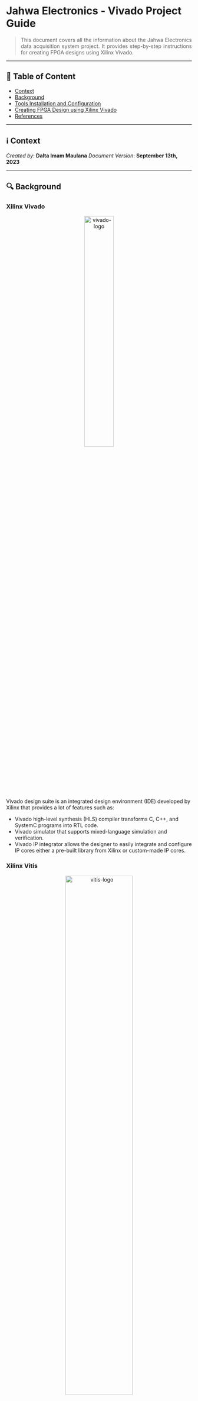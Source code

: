 # Jahwa Electronics - Vivado Project Guide
> <div align="justify"> This document covers all the information about the Jahwa Electronics data acquisition system project. It provides step-by-step instructions for creating FPGA designs using Xilinx Vivado.</div>

--------------------------

## :bookmark_tabs: Table of Content

* [Context](#information_source-context)
* [Background](#mag-background)
* [Tools Installation and Configuration](#tools-installation-and-configuration)
* [Creating FPGA Design using Xilinx Vivado](#creating-fpga-design-using-xilinx-vivado)
* [References](#book-references)

---------------------------

## :information_source: Context

*Created by*: **Dalta Imam Maulana**
*Document Version*: **September 13th, 2023**

------------------

## :mag: Background

### Xilinx Vivado
<p align="center">
    <img src="https://github.com/kaistseed/jahwa-project/blob/c578709a7fe9241e3b1350e436c54a0bcc80bf08/documentation/resources/vivado-logo.png" alt="vivado-logo" width="40%" />
</p>


Vivado design suite is an integrated design environment (IDE) developed by Xilinx that provides a lot of features such as:

* Vivado high-level synthesis (HLS) compiler transforms C, C++, and SystemC programs into RTL code.
* Vivado simulator that supports mixed-language simulation and verification.
* Vivado IP integrator allows the designer to easily integrate and configure IP cores either a pre-built library from Xilinx or custom-made IP cores.



### Xilinx Vitis

<p align="center">
    <img src="https://github.com/kaistseed/jahwa-project/blob/c578709a7fe9241e3b1350e436c54a0bcc80bf08/documentation/resources/vitis-logo.png" alt="vitis-logo" width="60%" />
</p>

Xilinx Vitis is an integrated design environment (IDE) for writing FPGA software. Vitis consists of multiple tools including Xilinx SDK, Vitis High-Level Synthesis (HLS), and SDSoC. The difference between each tool can be explained as follows:

* **Xilinx SDK**: Write application code based on C/C++ to run on a processor in the design that user created in Vivado. The code is usually used to control and configure hardware blocks connected to the processor.
* **Vitis HLS**: Write C/C++ code which then is translated to RTL (Verilog/VHDL) to be used as an IP block in Vivado project. The block generated by Vitis HLS can be loaded in Vivado for manual optimization.
* **Vitis SDSoC**: Write C/C++ code to be built into a block that the tool integrates into a previously created Vivado design. With the SDSoC, the user can accelerate particular data processing functions by building custom hardware blocks without manually designing the hardware block (writing the hardware block using software languages.)



### PYNQ Framework

<p align="center">
    <img src="https://github.com/kaistseed/jahwa-project/blob/c578709a7fe9241e3b1350e436c54a0bcc80bf08/documentation/resources/pynq-logo.png" alt="pynq-logo" width="55%" />
</p>

PYNQ is an open-source Xilinx framework designed for system designers, software developers, and hardware designers to use Xilinx platforms easily. With the support of Python language and libraries, designers can benefit from using programmable logic and microprocessors to build more exciting and robust embedded systems. The PYNQ framework can now be used with Zynq, Zynq UltraScale+, Zynq RFSoC, and Alveo accelerator boards.

-------------

## :gear: Tools Installation and Configuration

### Installing Xilinx IDE
To install Xilinx IDE, including Vivado and Vitis on your computer, first, you need to download the installer from the Xilinx website. You can download the software through the following link: [**Xilinx Download Page**](https://www.xilinx.com/support/download/index.html/content/xilinx/en/downloadNav/vivado-design-tools.html). You can choose either the online or offline installer on the download page. If you select an offline installer, the downloaded software can be used in either Linux or Windows operating systems. 

<p align="center">
    <img src="https://github.com/kaistseed/jahwa-project/blob/c578709a7fe9241e3b1350e436c54a0bcc80bf08/documentation/resources/xilinx-download.png" alt="xilinx-download" width="50%" />
</p>
During installation, you need to choose the **Vivado HL Webpack edition** since it doesn't require any license to use the software. If you are using an online installer, please make sure that you have around 40 GB of free space left on your computer since the installer will download a couple of files with a total size of around 35 GB.

> **Please note that different Xilinx tools versions may result in different outputs and have unexpected errors. So, for this project, it is recommended to use Xilinx 2020.2 release.**



### PYNQ Board Setup

To set up the PYNQ board, you need to prepare the following items:

* PYNQ Z1 board
* Computer with browser
* Ethernet cable
* Micro USB cable
* Micro SD with a minimum of 8 GB capacity

After preparing those items, the first thing to do is to download the correct PYNQ image file for the board from the following link [**PYNQ Board File Download Page**](http://www.pynq.io/board.html). For this tutorial, you will use the PYNQ Z1 board from Digilent. So, download the PYNQ image for the PYNQ Z1 board.

<p align="center">
    <img src="https://github.com/kaistseed/jahwa-project/blob/c578709a7fe9241e3b1350e436c54a0bcc80bf08/documentation/resources/pynq-board-file.png" alt="pynq-board-file" width="50%" />
</p>


After downloading the PYNQ Image, flash the image into the SD card using an OS flasher tool such as **Balena Etcher**. You can download Balena Etcher software from the following link: [**Etcher Download Page**](https://www.balena.io/etcher/). After flashing the PYNQ image to an SD card, you can now try to connect the board to your computer by following the steps below:

<p align="center">
    <img src="https://github.com/kaistseed/jahwa-project/blob/c578709a7fe9241e3b1350e436c54a0bcc80bf08/documentation/resources/pynq-setup.jpg" alt="pynq-setup" width="50%" />
</p>


1.	Set the JP4 jumper to SD position by placing the jumper over the top two pins as in the figure above.
2.	If you use a micro USB cable to supply power to the board, place the JP5 jumper in a USB position. You can also power the board with a 12 V external power supply by configuring the JP5 jumper to REG position.
3.	Insert the microSD card with the PYNQ image into the micro SD card slot at the bottom of the board.
4.	Connect the micro USB cable to the board and computer.
5.	Connect the board to the network by using an ethernet cable. The connection can be done directly to the computer or via a network router.
6.	Turn on the board and check whether the board is operating correctly by looking at the LED indicator on the board. After turning on the board, the RED LD13 LED will turn on immediately, indicating that the board has power. Shortly after, Yellow LD12 LED will also turn on to show that the board works correctly. After a minute, two BLUE LD4 & LD5 LEDs will start flashing to indicate that the system is now booted and ready to use.
7.	To access the PYNQ board via a direct connection, you must set the IP address of your computer to a static IP address in the range of 192.168.2.00 to 192.168.2.255 (except for 192.168.2.99 since it is used by the board).
8.	After setting the IP address, open the browser and enter **192.168.2.99** in the address bar.
9.	If the board is configured correctly, you will see a login screen with a password field. The username for the board is **xilinx**, and the password is also **xilinx**.

For more detailed information about how the board and how to set it up, you can access the documentation at this link: [**PYNQ Z1 Setup Page**](https://pynq.readthedocs.io/en/latest/getting_started/pynq_z1_setup.html).




--------------------------------



## :computer: Creating FPGA Design using Xilinx Vivado


The following section will guide you on creating an FPGA design capable of sending data to peripheral devices using SPI and I2C protocol and precise trigger signals for external devices. In this design, Microblaze soft processor will be used along with the ARM core to achieve the timing requirements of the project.

### Create New Vivado Project

First, open up the Vivado application and create a new project.

1.	Click next on Create a New Project.
2.	Enter the name of your project, for example, **pynq_jahwa_daq**.
3.	Select RTL project and click next.
4.	You can add Verilog sources in the add source window if you already have Verilog sources. Otherwise, skip the process and click next.
5.	Add board constraint file by choosing **pynq_z1.xdc** file and make sure to check copy constraints files into project option. The board constraint can be downloaded from the following link: [**PYNQ-Z1 Constraint File**](https://reference.digilentinc.com/_media/reference/programmable-logic/pynq-z1/pynq-z1_c.zip).
6.	In the board selection section, choose PYNQ-Z1 board if it is available. Otherwise, you should download the PYNQ-Z1 board file and copy the board files folder to `<Xilinx installation directory>\Vivado\<version>\data\xhub\boards\XilinxBoardStore\boards\Xilinx\`. (Note: for older Vivado versions, you need to copy the board files to `<Xilinx installation directory>\Vivado\<version>\data\boards`). You can download the board file from the following link: [**PYNQ-Z1 Board Files**](https://github.com/cathalmccabe/pynq-z1_board_files/raw/master/pynq-z1.zip).

<p align="center">
    <img src="https://github.com/kaistseed/jahwa-project/blob/c578709a7fe9241e3b1350e436c54a0bcc80bf08/documentation/resources/pynq-board.png" alt="pynq-board" width="65%" />
</p>


### Add Custom IP to Vivado IP Repository
First, download the custom IP blocks from the [**PYNQ GitHub repository**](https://github.com/Xilinx/PYNQ). You can do this by cloning the repository to your PC or downloading the repository as a zip file. After that, open the IP catalog and add the IP blocks from the PYNQ GitHub repository. The PYNQ IP blocks can be found in **boards/ip** directory inside the PYNQ folder that have been downloaded in the previous step. Note that you should add the entire IP folder instead of individual IP blocks inside the IP folder.

<p align="center">
    <img src="https://github.com/kaistseed/jahwa-project/blob/c578709a7fe9241e3b1350e436c54a0bcc80bf08/documentation/resources/ip-repo.png" alt="ip-repo" width="100%" />
</p>


### Create FPGA Design using Block Design Editor

Typically, when crafting FPGA designs, designers usually have to write code using hardware description languages (Verilog/VHDL), a complex and time-consuming task. However, Vivado offers a simpler method through a block diagram approach. This method allows designers to seamlessly combine various IP blocks by visually linking them. Vivado will then automatically create HDL wrapper codes for synthesis, resulting in a bitstream file configuring the FPGA fabric on the selected FPGA board.

For creating the block design for this project, you can use the provided [**tcl script**](#vivado-tcl-script) in the appendix section to automate the block design creation process or do it manually. If you want to use the tcl script, copy the entire code to the tcl console in Vivado, as shown in the figure below.

<p align="center">
    <img src="https://github.com/kaistseed/jahwa-project/blob/c578709a7fe9241e3b1350e436c54a0bcc80bf08/documentation/resources/tcl-console.png" alt="tcl-console" width="75%" />
</p>
If you prefer to create the block design manually, you need to create a new one by selecting the **Create Block Design** option in the flow navigator. After that, you must create a design, as shown in the figure below.

<p align="center">
    <img src="https://github.com/kaistseed/jahwa-project/blob/c578709a7fe9241e3b1350e436c54a0bcc80bf08/documentation/resources/block-design.png" alt="block-design" width="100%" />
</p>

A detailed explanation of each IP block can be found in the following section.

- #### ZYNQ Processing System

  A processing system is an IP block that connects the processing system (ARM core) and programmable logic (FPGA fabric). This IP block allows you to connect any IP core, either Xilinx IP or custom IP, to the ARM processor. The advantage of connecting the IP blocks to the ARM processor is that the user can easily control the IP operation by writing application software in standard programming languages such as C/C++ or Python instead of hardware description language (Verilog/VHDL). To add processing system IP to the design, you can follow the steps below:

  1. Assuming you already open the block diagram window, you can add the IP core to the design, by clicking **Add IP** button or by using **(Ctrl + I)** keyboard shortcut.

  2. Add **ZYNQ Processing System IP** by entering the zynq keyword on the search bar.

  3. After you add the ZYNQ IP core, you will see a green option window with the **Run Block Automation** text. This block automation option will help you connect the design's IP core. But sometimes, the connection created by this automation process is not correct. So, recheck the connection after performing a block automation operation.

     <p align="center">
         <img src="https://github.com/kaistseed/jahwa-project/blob/c578709a7fe9241e3b1350e436c54a0bcc80bf08/documentation/resources/block-automation.png" alt="block-automation" width="80%" />
     </p>

  4. After running block automation, new wires and external interfaces, such as **DDR** and **FIXED_IO,** will appear in the design corresponding to the board output pins.

     <p align="center">
         <img src="https://github.com/kaistseed/jahwa-project/blob/c578709a7fe9241e3b1350e436c54a0bcc80bf08/documentation/resources/zynq-bd.png" alt="zynq-bd" width="75%" />
     </p>

  5. The next step is customizing the `ZYNQ Processing System` core to meet the design requirement. For this project, you need to enable **external memory I/O (EMIO)** port. This port will send reset signals to the MicroBlaze soft processor. In addition, **interrupt** ports also need to be enabled so that the ARM processor can receive interrupt signals from the MicroBlaze soft processor. The configuration details can be seen in the figure below.

     <p align="center">
         <img src="https://github.com/kaistseed/jahwa-project/blob/c578709a7fe9241e3b1350e436c54a0bcc80bf08/documentation/resources/zynq-config.png" alt="zynq-bd" width="100%" />
     </p>

  

- #### AXI GPIO

  AXI GPIO is a Xilinx IP block that provides an interface between the general-purpose input/output port (GPIO) and the AXI bus. This IP is needed because ARM processors can only communicate with other IP blocks using the AXI protocol. The AXI GPIO IP will translate the signal coded in the AXI protocol to the standard I/O protocol. In this project, you need to add 5 AXI GPIO blocks to control external ADC, external DAC, and onboard LED. The configuration details for the IP can be seen in the table below.

  | Component Name | I/O Width | Dual Channel | I/O Direction | Port Name                    | Details                                                      |
  | -------------- | --------- | ------------ | ------------- | ---------------------------- | ------------------------------------------------------------ |
  | axi_gpio_0     | 4         | No           | Output        | PYNQ_MB_DEBUG                | Control onboard LEDs                                         |
  | axi_gpio_1     | 1         | No           | Output        | PYNQ_CNV                     | Control ADC power                                            |
  | axi_gpio_2     | 1         | No           | Output        | PYNQ_SDN1                    | Control LDO 1 power                                          |
  | axi_gpio_3     | 1         | No           | Output        | PYNQ_SDN2                    | Control LDO 2 power                                          |
  | axi_gpio_4     | 1         | No           | Output        | PYNQ_SDN3                    | Control LDO 3 power                                          |
  | axi_gpio_5     | 1         | Yes          | Output        | GPIO1: REL1<br />GPIO2: REL2 | Control relay for switching between <br />static and active measurement |
  
  To configure the IP, double click the IP and choose the IP configuration tab. In the IP configuration section, you must check the **All Outputs** option and set the GPIO width accordingly.
  
  <p align="center">
      <img src="https://github.com/kaistseed/jahwa-project/blob/c578709a7fe9241e3b1350e436c54a0bcc80bf08/documentation/resources/axi-gpio-config.png" alt="axi-gpio-config" width="60%" />
  </p>
  
  After configuring every AXI GPIO IP, you need to connect the output of the IP with a port. You can create a port by **right click** on the block diagram window and selecting **create interface port**. A new window will appear, and you can search for GPIO.
  
  <p align="center">
      <img src="https://github.com/kaistseed/jahwa-project/blob/c578709a7fe9241e3b1350e436c54a0bcc80bf08/documentation/resources/gpio-port.png" alt="gpio-port" width="35%" />
  </p>
  
  
- #### AXI Quad SPI

  The AXI Quad SPI IP block connects the AXI Interface to external SPI devices. This IP block support standard, dual, or quad SPI protocol instruction set. For this project, the AXI Quad SPI block is used to configure the output voltage of the LDO, configure the external ADC, and get the output value of the external ADC. The configuration details for the SPI IP block can be seen in the figure below. 
  
  <p align="center">
      <img src="https://github.com/kaistseed/jahwa-project/blob/c578709a7fe9241e3b1350e436c54a0bcc80bf08/documentation/resources/spi-config.png" alt="spi-config" width="75%" />
  </p>
In the figure above, the transaction width is set to a 16-bit packet since both ADC and LDO communicate to the SPI master by sending data in 16-bit chunks. As for the SPI transaction speed, it is set to 25 MHz by configuring the frequency ratio to 4 since the main system clock is set to 100 MHz. After adding the SPI IP block, connect the SPI block output to the interface port in the block diagram.



- #### AXI IIC

  The AXI IIC IP block connects the AXI interface and external devices using a low-speed, two-wire IIC interface. In this project, an IIC interface is needed so that the FPGA can communicate with the Meissner sensor. The configuration detail of the AXI IIC can be seen in the figure below.

  <p align="center">
      <img src="https://github.com/kaistseed/jahwa-project/blob/c578709a7fe9241e3b1350e436c54a0bcc80bf08/documentation/resources/iic-config.png" alt="iic-config" width="75%" />
  </p>
  In the configuration above, the IIC clock speed is set to the maximum clock speed at 1 MHz. In addition, the Meissner sensor uses a low state as an active data signal. So, the active state of the SDA is set to 0. After adding the IIC IP block, connect the IIC block output to the interface port in the block diagram.



- #### AXI Clock Divider

  AXI clock divider is a custom AXI IP block used to generate a triggering signal for the laser trigger. The frequency can be any frequency that is multiple of the main clock signal, and the trigger signal frequency can be changed during runtime by writing the division ratio to the register inside the IP block. The steps to create the AXI clock divider are described below:

  1. Go to **Tools** menu and click **Create and Package New IP**.
  
  2. Select **Create AXI4 Peripheral**.
  
  3. Give a name to the IP core and set the directory for storing the IP core-related files.
  
  4. In the next window, it will show a default module that has a single AXI4-LITE Slave Interface. You can add another AXI interface to the IP core. But, for this specific project, a **single AXI4-LITE Slave Interface** with a **data width of 32 bits** and **8 registers** is enough.
  
     <p align="center">
         <img src="https://github.com/kaistseed/jahwa-project/blob/c578709a7fe9241e3b1350e436c54a0bcc80bf08/documentation/resources/axi-clkdiv-port.png" alt="axi-clkdiv-port" width="60%" />
     </p>
  
  5. At the next window, you will edit the IP core immediately. So, select **Edit IP** option and it will take you to the IP editor window.
  
  6. At the editor window, navigate to the source menu and double-click on the inner file (the one with `S00_AXI_inst`). This Verilog file contains all of the AXI-LITE timing and state machine template. So, you only need to add your logic to interact with this AXI interface.
  
     <p align="center">
         <img src="https://github.com/kaistseed/jahwa-project/blob/c578709a7fe9241e3b1350e436c54a0bcc80bf08/documentation/resources/axi-clkdiv-window.png" alt="axi-clkdiv-window" width="100%" />
     </p>
  
  7. This custom IP block will take the **input clock signal** and generate the **output trigger signal** based on the **division ratio** and the **number of trigger signal** parameters that are written to the AXI slave register by the user. The frequency of the **output trigger signal** is obtained by dividing the **input clock signal** frequency by the **division ratio**. Please note that this IP block only supports a division ratio that is an even number. The **number of trigger signal** parameter determines how many pulses that are generated by the clock divider. The overall clock divider block scheme is described in the simulation waveform below.
  
     <p align="center">
         <img src="https://github.com/kaistseed/jahwa-project/blob/c578709a7fe9241e3b1350e436c54a0bcc80bf08/documentation/resources/axi-clkdiv-sim.png" alt="axi-clkdiv-sim" width="100%" />
     </p>	
  
     In the waveform above, four pulses of output trigger signal are generated when the **division ratio** is set to 2 and the **number of trigger signal** parameter is set to **4**. Meanwhile, when the user sets the **division ratio** to **4**, and the number of trigger signal parameter is set to **10**, 10 pulses of 25 MHz signal are produced.
  
  8. The verilog code for the clock divider is provided below.
  
     ```verilog
     module clock_divider
         //////////////////////////////////////////////////////////////////////
         //              Module Parameters and Ports Declaration             //
         //////////////////////////////////////////////////////////////////////
         (
             // Global control signals
             input wire I_CLK,
             input wire I_RSTn,
     
             // Input data
             input wire I_START,
             input wire [31:0] I_DIV_FACTOR,
             input wire [31:0] I_ACTIVE_COUNT,
             
             // Output clock
             output wire O_CLK_DIV,
             output wire [31:0] O_ACTIVE_COUNT
         );
     
         //////////////////////////////////////////////////////////////////////
         //                    Internal Register Declaration                 //
         //////////////////////////////////////////////////////////////////////
         reg r_clk_div;
         reg r_clk_div_out;
         reg [31:0] r_div_count;
         reg [31:0] r_active_count;
     
         //////////////////////////////////////////////////////////////////////
         //                            Main Logic                            //
         //////////////////////////////////////////////////////////////////////
         // Counter logic
         always @(posedge I_CLK or negedge I_RSTn or negedge I_START)
         begin
             if (!I_RSTn || !I_START)
             begin
                 r_div_count <= 0;
             end
             else
             begin
                 if (I_START)
                 begin
                     if (r_div_count < I_DIV_FACTOR-1)
                     begin
                         r_div_count <= r_div_count + 1;
                     end
                     else
                     begin
                         r_div_count <= 0;
                     end
                 end
                 else
                 begin
                     r_div_count <= r_div_count;
                 end
             end
         end
     
         // Clock divider logic
         always @(posedge I_CLK or negedge I_RSTn)
         begin
             if (!I_RSTn)
             begin
                 r_clk_div <= 0;
             end
             else
             begin
                 if (r_div_count <= (I_DIV_FACTOR/2)-1)
                 begin
                     r_clk_div <= 0;
                 end
                 else
                 begin
                     r_clk_div <= 1;
                 end
             end
         end
     
         // Active count logic
         always @(posedge r_clk_div or negedge I_RSTn or negedge I_START)
         begin
             if (!I_RSTn || !I_START)
             begin
                 r_active_count <= 0;
             end
             else
             begin
                 if (I_START)
                 begin
                     if (r_active_count < I_ACTIVE_COUNT+1)
                     begin
                         r_active_count <= r_active_count + 1;
                     end
                     else
                     begin
                         r_active_count <= r_active_count;
                     end
                 end
                 else
                 begin
                     r_active_count <= r_active_count;
                 end
             end
         end
     
         // Generate clock divider output that is active when I_START is high
         always @(posedge I_CLK or negedge I_RSTn)
         begin
             if (!I_RSTn)
             begin
                 r_clk_div_out <= 0;
             end
             else
             begin
                 if (r_active_count < I_ACTIVE_COUNT+1)
                 begin
                     r_clk_div_out <= r_clk_div;
                 end
                 else
                 begin
                     r_clk_div_out <= 0;
                 end
             end
         end
     
         assign O_CLK_DIV = r_clk_div_out & I_START;
         assign O_ACTIVE_COUNT = r_active_count;
     
     endmodule
     ```
  
  9. In order to integrate the **clock_divider** module into AXI IP core, while in the IP editor, create a new source by using **Add Sources** button and create a new Verilog file that contains the **clock_divider** Verilog code above.
  
  10. After that, instantiate the **clock_divider** instance inside the AXI template Verilog file . You can instantiate the **clock_divider** module by copying the code below on the area below the **Add user logic here**. Things to note that in the module instantiation, the **start signal** is connected to **slv_reg0**, **division factor** to **slv_reg1**, and **active count** to **slv_reg2** of the AXI module. So, every change in those register values will be seen by the clock divider module.
  
      ```verilog
      // Add user logic here
      // Declare local wire
      wire w_i_start;
      wire [31:0] w_i_div_factor;
      wire [31:0] w_i_active_count;
      wire [31:0] w_o_active_count;
      
      // Assing value to local wire
      assign w_i_start = slv_reg0[0];
      assign w_i_div_factor = slv_reg1;
      assign w_i_active_count = slv_reg2;
      
      // Instantiate clock divider module
      clock_divider clock_divider_inst
      (
          // Global control signals
          .I_CLK(S_AXI_ACLK), // Input clock signal
          .I_RSTn(S_AXI_ARESETN),
      
          // Input data
          .I_START(w_i_start), // Start signal to generate output trigger signal
          .I_DIV_FACTOR(w_i_div_factor), // Division ratio
          .I_ACTIVE_COUNT(w_i_active_count), // Number of output trigger signal
      
          // Output clock
          .O_CLK_DIV(O_CLK_DIV), // Output trigger signal
          .O_ACTIVE_COUNT(w_o_active_count) // Number of output trigger signal
      );
      // User logic ends
      ```
  
  11. Inside the AXI template Verilog file (the one with **S00_AXI_inst**), you need to add module port for the **O_CLK_DIV** signal. This is needed so that you can map this signal to a specific pin in the PYNQ board. To add the port, add the code below on top of the AXI template Verilog file, below the users to add ports here comment.
  
      ```verilog
      // Users to add ports here
      output wire O_CLK_DIV,
      
      // User ports ends
      // Do not modify the ports beyond this line
      ```
  
  12. You also need to add the **O_CLK_DIV** port in the top Verilog module (the one without **S00_AXI_inst** name). Otherwise, the O_CLK_DIV signal won't be visible when you add this custom IP block in the block diagram. In addition, you need to edit the AXI template Verilog file (the one with **S00_AXI_inst**) module instantiation since you add an additional port in the previous step. To do it, replace the code below instantiation of the AXI bus interface S00_AXI comment with the code below.
  
      ```verilog
      // Instantiation of Axi Bus Interface S00_AXI
      axi_clock_divider_v1_0_S00_AXI # ( 
          .C_S_AXI_DATA_WIDTH(C_S00_AXI_DATA_WIDTH),
          .C_S_AXI_ADDR_WIDTH(C_S00_AXI_ADDR_WIDTH)
      ) axi_clock_divider_v1_0_S00_AXI_inst (
          .S_AXI_ACLK(s00_axi_aclk),
          .S_AXI_ARESETN(s00_axi_aresetn),
          .S_AXI_AWADDR(s00_axi_awaddr),
          .S_AXI_AWPROT(s00_axi_awprot),
          .S_AXI_AWVALID(s00_axi_awvalid),
          .S_AXI_AWREADY(s00_axi_awready),
          .S_AXI_WDATA(s00_axi_wdata),
          .S_AXI_WSTRB(s00_axi_wstrb),
          .S_AXI_WVALID(s00_axi_wvalid),
          .S_AXI_WREADY(s00_axi_wready),
          .S_AXI_BRESP(s00_axi_bresp),
          .S_AXI_BVALID(s00_axi_bvalid),
          .S_AXI_BREADY(s00_axi_bready),
          .S_AXI_ARADDR(s00_axi_araddr),
          .S_AXI_ARPROT(s00_axi_arprot),
          .S_AXI_ARVALID(s00_axi_arvalid),
          .S_AXI_ARREADY(s00_axi_arready),
          .S_AXI_RDATA(s00_axi_rdata),
          .S_AXI_RRESP(s00_axi_rresp),
          .S_AXI_RVALID(s00_axi_rvalid),
          .S_AXI_RREADY(s00_axi_rready),
          // User defined ports
          .O_CLK_DIV(O_CLK_DIV)
      );
      ```
  
  13. The next step is to package the newly created custom AXI IP core that you have made. This can be done by looking at the **Packaging Steps** tab in the IP Editor window. In the **Packaging Steps,** you need to ensure that all of the tabs have green checkmarks. Otherwise, you need to resolve those issues by clicking on the unchecked tab and clicking on the text with blue color and yellow background. For example, in the **Customization Parameters** tab, you need to click **Merge Changes from Customization Parameters Wizard** text to resolve the issue. After that, you can repackage the IP by clicking on **Review and Package** tab and click the **Re-Package IP** button.
  
      <p align="center">
          <img src="https://github.com/kaistseed/jahwa-project/blob/c578709a7fe9241e3b1350e436c54a0bcc80bf08/documentation/resources/ip-repackaging.png" alt="ip-repackaging" width="100%" />
      </p>	
  
  14. If there are no errors in the design, you will be asked if you want to return to your main project. You need to click **OK** to exit IP editor. Upon exit, you need to upgrade the IP block by first clicking the **report IP status** on the block diagram editor. After that, click the **Upgrade Selected** button on the IP status window. Make sure that the clock divider IP checkbox is checked before upgrading the IP.
  
      <p align="center">
          <img src="https://github.com/kaistseed/jahwa-project/blob/c578709a7fe9241e3b1350e436c54a0bcc80bf08/documentation/resources/ip-upgrade.png" alt="ip-upgrade" width="90%" />
      </p>	
  
     15. The last step is to add the IP to the block diagram and connect the output of the clock divider IP to the external port. Since the output port is not a standard interface port. Instead of choosing **create interface port** option in the right-click menu, you need to choose **create port** option. In the create port window, you only need to give the port name and set the direction to **output**.
  
         <p align="center">
             <img src="https://github.com/kaistseed/jahwa-project/blob/c578709a7fe9241e3b1350e436c54a0bcc80bf08/documentation/resources/clkdiv-port.png" alt="clkdiv-port" width="40%" />
         </p>
         
         

- #### MicroBlaze Soft Processor Subsystem

  MicroBlaze IP is a soft processor core from Xilinx based on RISC architecture.  This IP core supports 3-stage pipeline architecture for the optimal area and a 5-stage pipeline for maximum performance. AXI protocol is used as an interface to other IP blocks in the design. In this project, the data acquisition operation (reading data from ADC and Meissner sensor) is timing-critical (low latency and precise timing delay). While the ARM core can control the SPI and IIC IP operation, the data transfer latency and timing delay is not accurate due to the ARM core running a Linux operation system, which is not deterministic by nature. Thus, a barebone MicroBlaze processor is used in this project to control the timing-critical operation of the data acquisition system, such as reading and writing to the external device, and the ARM core will run application code that communicates with the PC client and send instructions to the MicroBlaze processor based on the data received from the client. 

  To add MicroBlaze soft processor to the design, first you need to create a MicroBlaze subsystem which consists of the following IP blocks:

  - MicroBlaze Core
  - AXI BRAM Controller
  - Processor System Reset
  - Local Memory Block (BRAM)
  - AXI Interrupt Controller
  - AXI GPIO for interrupt control
  - AXI Timer (delay timer)
  - Reset Vector (from PYNQ repository)
  - AXI Interconnect (for connecting MicroBlaze and peripheral IP block)

  The design of the MicroBlaze soft processor subsystem can be seen in the figure below. Since the design is complicated, you can automatically create the MicroBlaze subsystem by pasting the [**tcl script**](#microblaze-soft-processor-tcl-script) to the Vivado tcl console.

  <p align="center">
      <img src="https://github.com/kaistseed/jahwa-project/blob/c578709a7fe9241e3b1350e436c54a0bcc80bf08/documentation/resources/mb-softprocessor.png" alt="mb-softprocessor" width="100%" />
  </p>

  One important thing in the MicroBlaze subsystem design above is that there are three AXI Timer instances with the function of each timer are explained below:

  - **AXI Timer 0**: background timer that can be used independently from other timers. This project uses this timer to realize the background timer for **write_interval_us**.
  - **AXI Timer 1**: this timer is configured as two 32-bit counters to generate delay in the Vitis C/C++ program. In this project, the delay function can be used to realize **measure_interval_us** and **delay_from_write_to_measure_us**.
  - **AXI Timer 2**: used as a global counter in Vitis C/C++ program for measuring function or program runtime. This timer is configured as a single 64-bit counter. 



### Edit Memory Address Mapping

After creating the top block design, you need to edit the memory address mapping in the address editor. The memory address mapping will determine the size of BRAM that is used as a shared memory between MicroBlaze and ARM core. In addition, other peripheral IP blocks such as AXI IIC and AXI quad SPI need to have dedicated memory addresses so that both MicroBlaze and ARM core can control the operation of those IPs. The full memory address configuration for this project can be seen in the table below.

| Name                                                         | Interface | Master Base Address | Range |
| ------------------------------------------------------------ | --------- | ------------------- | ----- |
| axi_clock_divider_0/S00_AXI                                  | S00_AXI   | 0x4000_2800         | 1K    |
| axi_gpio_0/S_AXI                                             | S_AXI     | 0x4000_0000         | 1K    |
| axi_gpio_1/S_AXI                                             | S_AXI     | 0x4000_0400         | 1K    |
| axi_gpio_2/S_AXI                                             | S_AXI     | 0x4000_0800         | 1K    |
| axi_gpio_3/S_AXI                                             | S_AXI     | 0x4000_0C00         | 1K    |
| axi_gpio_4/S_AXI                                             | S_AXI     | 0x4000_1000         | 1K    |
| axi_gpio_5/S_AXI                                             | S_AXI     | 0x4000_2C00         | 1K    |
| axi_iic_0/S_AXI                                              | S_AXI     | 0x4080_0000         | 64K   |
| axi_quad_spi_0/AXI_LITE                                      | AXI_LITE  | 0x4081_0000         | 64K   |
| mb_softprocessor_0/axi_gpio_0/S_AXI                          | S_AXI     | 0x4000_2400         | 1K    |
| mb_softprocessor_0/axi_intc_0/S_AXI                          | s_axi     | 0x4000_1400         | 1K    |
| mb_softprocessor_0/axi_timer_0/S_AXI                         | S_AXI     | 0x4000_1800         | 1K    |
| mb_softprocessor_0/axi_timer_1/S_AXI                         | S_AXI     | 0x4000_1C00         | 1K    |
| mb_softprocessor_0/axi_timer_2/S_AXI                         | S_AXI     | 0x4000_2000         | 1K    |
| mb_softprocessor_0/microblaze_local_memory_0/ilmb_bram_ctrl_0/SLMB | SLMB      | 0x0000_0000         | 512K  |
| mb_softprocessor_0/microblaze_local_memory_0/ilmb_bram_ctrl_0/SLMB1 | SLMB1     | 0x0000_0000         | 512K  |
| axi_intc_0/S_AXI                                             | s_axi     | 0x4180_0000         | 64K   |
| mb_softprocessor_0/axi_bram_ctrl_0/S_AXI                     | S_AXI     | 0x4000_0000         | 512K  |

The detail of the address spaces that are used by ARM and MicroBlaze Processor can be found in the figure below.

<p align="center">
    <img src="https://github.com/kaistseed/jahwa-project/blob/c578709a7fe9241e3b1350e436c54a0bcc80bf08/documentation/resources/address-editor.png" alt="address-editor" width="100%" />
</p>


### Synthesizing Design and Edit Board Pin Mapping

After you have created the top design and edited the memory address mapping, the next step is to synthesize the design and edit the board pin mapping before you can generate the bitstream for the FPGA. In order to synthesize the design, you can follow the steps below:

1. Validate the block design by clicking the **validate design** button at the top of the diagram window (a square with a checkmark symbol). This process will perform a sanity check of your system and flag any potential problems in the design, such as unconnected wires, incompatible pins, etc. For this project, if you get a warning related to the clock and reset signal, you can ignore it. But, if there are any other warnings or errors after design validation, you need to fix the problem in the design.

   <p align="center">
       <img src="https://github.com/kaistseed/jahwa-project/blob/c578709a7fe9241e3b1350e436c54a0bcc80bf08/documentation/resources/validate-design.png" alt="validate-design" width="100%" />
   </p>

2. After validating the design, under the `Sources` menu, right-click on the block diagram file (file with .bd extension), and click  **Create HDL Wrapper** option. For the sake of simplicity, let Vivado manage and automatically update the design. The **Create HDL Wrapper** process will create a high-level Verilog file representing your block diagram.

   <p align="center">
       <img src="https://github.com/kaistseed/jahwa-project/blob/c578709a7fe9241e3b1350e436c54a0bcc80bf08/documentation/resources/hdl-wrapper.png" alt="hdl-wrapper" width="100%" />
   </p>

3. If there are no errors, you can start synthesizing the design by clicking the **run synthesis** option under the synthesis menu in the flow navigator. After clicking the **run synthesis** button, a new window will appear in which you can choose how many jobs (CPU cores) you would use for the synthesis process. The synthesis process may take a couple of minutes, depending on the number of jobs you use and the design complexity. Errors may appear during this process. So, pay attention and fix it by checking the error message in the tcl console or log windows at the bottom of Vivado.

4. After the synthesis process is complete, you need to change the board pin mapping. This step is necessary so that the interface port such as SPI and IIC ports are mapped to the correct pin in the PYNQ board. The pin mapping can be changed by clicking **open synthesis design** in the flow navigator and after the design opens, click **window** and then **I/O ports** option from the toolbar.

   <p align="center">
       <img src="https://github.com/kaistseed/jahwa-project/blob/c578709a7fe9241e3b1350e436c54a0bcc80bf08/documentation/resources/pin-mapping.png" alt="pin-mapping" width="100%" />
   </p>

   In the I/O ports menu, you need to change board pin mapping as follows:

   |       Port Name        | Package Pin Name |  I/O Std  |
   | :--------------------: | :--------------: | :-------: |
   |     PYNQ_CNV_tri_o     |       V17        | LVCMOS33* |
   | PYNQ_MB_DEBUG_tri_o[3] |       M14        | LVCMOS33* |
   | PYNQ_MB_DEBUG_tri_o[2] |       N16        | LVCMOS33* |
   | PYNQ_MB_DEBUG_tri_o[1] |       P14        | LVCMOS33* |
   | PYNQ_MB_DEBUG_tri_o[0] |       R14        | LVCMOS33* |
   |       IIC_scl_io       |       P16        | LVCMOS33* |
   |       IIC_sda_io       |       P15        | LVCMOS33* |
   |    PYNQ_SDN1_tri_o     |       U17        | LVCMOS33* |
   |    PYNQ_SDN2_tri_o     |       R16        | LVCMOS33* |
   |    PYNQ_SDN3_tri_o     |       T15        | LVCMOS33* |
   |      SPI_ss_io[1]      |       T16        | LVCMOS33* |
   |      SPI_ss_io[0]      |       V18        | LVCMOS33* |
   |       SPI_io0_io       |       R17        | LVCMOS33* |
   |       SPI_io1_io       |       P18        | LVCMOS33* |
   |       SPI_sck_io       |       N17        | LVCMOS33* |
   |          TRIG          |       V15        | LVCMOS33* |
   |       REL1_tri_o       |       V13        | LVCMOS33* |
   |       REL2_tri_o       |       U13        | LVCMOS33* |
   
   After changing the pin mapping, save the constraint, and resynthesize the design.



### Generating Bitstream and Exporting Hardware Design

After finish configuring the pin mapping, you can start generating bitstream for configuring the FPGA board by following the steps below:

1. You can generate the bitstream for the FPGA board by clicking **Generate Bitstream** option under the **Program and Debug** menu in Flow navigator. Choosing **Generate Bitstream** option will start the whole build process from the module synthesizing process up to generating the output bitstream product. This process may take a couple of minutes, depending on your computer and design complexity. Errors may appear during this process. So, pay attention to it and try to fix the error if there is an error in your design.

2. When the build is complete, you need to export the bitstream file by choosing **Export Bitstream File** option under the **Export** option under **File** menu. Ensure your block diagram window is open before exporting the block diagram. Otherwise, the **Export Bitstream File** option will not show up. Make sure to name the bitstream file (file with .bit extension) with the block design name (by default, it is design_1). Otherwise, an error message will appear when you load the design into the PYNQ board. You should also generate a tcl file for configuring the FPGA board by choosing **Export Block Design** option. 

3. The next step is to generate a hardware design file for Vitis. This hardware design file will be used to create firmware for the Microblaze softprocessor. To export the hardware design file, you can click **Export Hardware**, and after that, a new window will appear. In this window, you need to choose **include bitstream** option. Otherwise, the Vitis won't generate the firmware for the Microblaze properly.

   <p align="center">
       <img src="https://github.com/kaistseed/jahwa-project/blob/c578709a7fe9241e3b1350e436c54a0bcc80bf08/documentation/resources/generate-bitstream.png" alt="generate-bitstream" width="100%" />
   </p>
